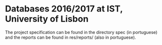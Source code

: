 # Databases 2016/2017 at IST, University of Lisbon

The project specification can be found in the directory spec (in portuguese)
and the reports can be found in res/reports/ (also in portuguese).
